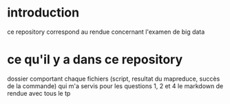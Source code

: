 # introduction
ce repository correspond au rendue concernant l'examen de big data

# ce qu'il y a dans ce repository
dossier comportant chaque fichiers (script, resultat du mapreduce, succès de la commande) qui m'a servis pour les questions 1, 2 et 4
le markdown de rendue avec tous le tp 
